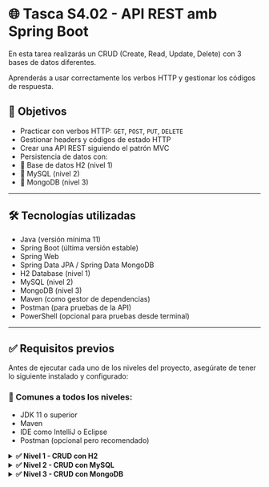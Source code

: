 # 🌐 Tasca S4.02 - API REST amb Spring Boot

En esta tarea realizarás un CRUD (Create, Read, Update, Delete) con 3 bases de datos diferentes.

Aprenderás a usar correctamente los verbos HTTP y gestionar los códigos de respuesta.


## 🔧 Objetivos

- Practicar con verbos HTTP: `GET`, `POST`, `PUT`, `DELETE`
- Gestionar headers y códigos de estado HTTP
- Crear una API REST siguiendo el patrón MVC
- Persistencia de datos con: 
- 🔹 Base de datos H2 (nivel 1) 
- 🔹 MySQL (nivel 2) 
- 🔹 MongoDB (nivel 3)

---
## 🛠️ Tecnologías utilizadas

- Java (versión mínima 11)
- Spring Boot (última versión estable)
- Spring Web
- Spring Data JPA / Spring Data MongoDB
- H2 Database (nivel 1)
- MySQL (nivel 2)
- MongoDB (nivel 3)
- Maven (como gestor de dependencias)
- Postman (para pruebas de la API)
- PowerShell (opcional para pruebas desde terminal)

---

## ✅ Requisitos previos

Antes de ejecutar cada uno de los niveles del proyecto, asegúrate de tener lo siguiente instalado y configurado:

### 🔹 Comunes a todos los niveles:

- JDK 11 o superior
- Maven
- IDE como IntelliJ o Eclipse
- Postman (opcional pero recomendado)
  
<details>
  <summary><strong> ✅ Nivel 1 - CRUD con H2 </strong></summary>
  

### Pruebas API Frutas con PowerShell

Estos comandos usan `Invoke-RestMethod` de PowerShell para hacer peticiones REST a tu API Spring Boot.

---

### Crear dos frutas (POST)

```powershell
Invoke-RestMethod -Method POST -Uri http://localhost:8080/fruits/add `
-ContentType "application/json" `
-Body '{"name":"Naranja","kilograms":10}'
```
```powershell
Invoke-RestMethod -Method POST -Uri http://localhost:8080/fruits/add `
-ContentType "application/json" `
-Body '{"name":"Platano","kilograms":7}'
```

---

### Actualizar fruta (PUT)

```powershell
Invoke-RestMethod -Method PUT -Uri http://localhost:8080/fruits/update `
-ContentType "application/json" `
-Body '{"id":1,"name":"Mandarina","kilograms":12}'
```

---

### Borrar fruta (DELETE)

```powershell
Invoke-RestMethod -Method DELETE -Uri http://localhost:8080/fruits/delete/1
```

---

### Obtener fruta por ID (GET)

```powershell
Invoke-RestMethod -Uri http://localhost:8080/fruits/getOne/2
```

---

### Obtener todas las frutas (GET)

```powershell
Invoke-RestMethod -Uri http://localhost:8080/fruits/getAll
```

---
### Notas

- El símbolo `` ` `` al final de línea en PowerShell indica que el comando continúa en la siguiente línea, puedes quitarlo y poner todo en una línea si quieres.
- Cambia las URLs y los datos JSON según tu API y datos.
- Si quieres usar `curl` nativo de Windows 10+, abre CMD o Git Bash para sintaxis clásica `curl`.

---
## Postman - Ejecutar pruebas desde colección

### 📝 Importar manualmente desde archivo

1. Abre Postman
2. Haz clic en **"Import"**
3. Selecciona el archivo:

S04T02N01/postman/S04_02_level1_pruebas.postman_collection.json

> Esto cargará la colección con todas las pruebas listas.

## 🧪 Ejecución desde consola H2

Puedes insertar y consultar frutas directamente desde la consola H2 de tu aplicación Spring Boot para realizar pruebas rápidas sin usar Postman o PowerShell.

---

### 1. Accede a la consola

Abre tu navegador en: [http://localhost:8080/h2-console](http://localhost:8080/h2-console)

Usa esta configuración:

- **JDBC URL:** `jdbc:h2:mem:testdb`
- **User Name:** `sa`
- **Password:** *(déjalo en blanco)*
- Pulsa **Connect**

---

### 2. Insertar frutas de prueba

```sql
INSERT INTO FRUIT (name, kilograms) VALUES ('Manzana', 5);
INSERT INTO FRUIT (name, kilograms) VALUES ('Pera', 8);
```
Haz clic en Run tras pegar las sentencias.

3. Consultar frutas
Para ver todas las frutas insertadas:

```sql
SELECT * FROM FRUIT;
```
4. Notas: 
La base de datos es en memoria, se borra al reiniciar la app.

Ideal para pruebas rápidas de tus endpoints GET.

No puedes probar POST/PUT/DELETE desde aquí, pero sí ver cómo quedan reflejadas.


  </details>

<details> 
  <summary><strong> ✅ Nivel 2 - CRUD con MySQL </strong></summary>
  
##  🛠 Crear la base de datos fruits-db en MySQL (necesario antes de ejecutar la app)
Antes de arrancar la aplicación Spring Boot, asegúrate de que la base de datos fruits-db existe en tu servidor MySQL.

### ✅ Opción 1: Usando MySQL Workbench
1. Abre **MySQL Workbench**
2. Conéctate al servidor (`localhost`, usuario `root`…)
3. Haz clic derecho en **Schemas > Create Schema...**
4. Pon como nombre: `fruits-db`
5. Haz clic en **Apply** y luego otra vez en **Apply** para confirmar

### ✅ Opción 2: Usando consola (CLI)
1. Abre una terminal
2. Accede al cliente de MySQL:

```bash
"C:\Program Files\MySQL\MySQL Server 9.2\bin\mysql.exe" -u root -p
````
3. Escribe tu contraseña cuando la pida

4. Crea la base de datos con este comando:

```sql
CREATE DATABASE `fruits-db`;
```
5. Sal del cliente MySQL con exit


### Pruebas API Frutas con PowerShell

Estos comandos usan `Invoke-RestMethod` de PowerShell para hacer peticiones REST a tu API Spring Boot.

---

### Crear dos frutas (POST)

```powershell
Invoke-RestMethod -Method POST -Uri http://localhost:8080/fruits/add `
-ContentType "application/json" `
-Body '{"name":"Naranja","kilograms":10}'
```
```powershell
Invoke-RestMethod -Method POST -Uri http://localhost:8080/fruits/add `
-ContentType "application/json" `
-Body '{"name":"Platano","kilograms":7}'
```

---

### Actualizar fruta (PUT)

```powershell
Invoke-RestMethod -Method PUT -Uri http://localhost:8080/fruits/update `
-ContentType "application/json" `
-Body '{"id":1,"name":"Mandarina","kilograms":12}'
```

---

### Borrar fruta (DELETE)

```powershell
Invoke-RestMethod -Method DELETE -Uri http://localhost:8080/fruits/delete/1
```

---

### Obtener fruta por ID (GET)

```powershell
Invoke-RestMethod -Uri http://localhost:8080/fruits/getOne/2
```

---

### Obtener todas las frutas (GET)

```powershell
Invoke-RestMethod -Uri http://localhost:8080/fruits/getAll
```

---
### Notas

- El símbolo `` ` `` al final de línea en PowerShell indica que el comando continúa en la siguiente línea, puedes quitarlo y poner todo en una línea si quieres.
- Cambia las URLs y los datos JSON según tu API y datos.
- Si quieres usar `curl` nativo de Windows 10+, abre CMD o Git Bash para sintaxis clásica `curl`.

---
## Postman - Ejecutar pruebas desde colección

### 📝 Importar manualmente desde archivo

1. Abre Postman
2. Haz clic en **"Import"**
3. Selecciona el archivo:

S04T02N02/postman/S04_02_level2_pruebas.postman_collection.json

> Esto cargará la colección con todas las pruebas listas.


Instrucciones para probar la API en el navegador:

Ya tienes la aplicación arrancada y la base de datos lista con la tabla fruit. Ahora puedes probar los endpoints directamente en el navegador con estas URLs:

Para obtener una fruta concreta por su ID (por ejemplo, la fruta con ID 2):
http://localhost:8080/fruits/getOne/2

Para obtener todas las frutas que hay en la base de datos:
http://localhost:8080/fruits/getAll

Solo tienes que copiar y pegar estas direcciones en el navegador y verás la respuesta JSON con los datos.


  </details>

<details> <summary><strong> ✅ Nivel 3 - CRUD con MongoDB </strong></summary>
  

## 🧪 Pruebas API con PowerShell

### ➕ Añadir frutas (POST)
Una con ID predefinido:

```powershell
Invoke-RestMethod -Method POST -Uri http://localhost:8080/fruits/add `
-ContentType "application/json" `
-Body '{"id":"685bc77f4d90a14505797eed","name":"Naranja","kilograms":10}'
```
Otra con ID generado automáticamente:

```powershell
Invoke-RestMethod -Method POST -Uri http://localhost:8080/fruits/add `
-ContentType "application/json" `
-Body '{"name":"Melocoton","kilograms":6}'
```

### 📝 Actualizar fruta (PUT)
```powershell
Invoke-RestMethod -Method PUT -Uri http://localhost:8080/fruits/update `
-ContentType "application/json" `
-Body '{"id":"685bc77f4d90a14505797eed","name":"Mandarina","kilograms":12}'
```

### ❌ Borrar fruta (DELETE)
```powershell
Invoke-RestMethod -Method DELETE -Uri http://localhost:8080/fruits/delete/685bcc3b4d90a14505797ef2
```
### 🔍 Obtener fruta por ID (GET)
```powershell
Invoke-RestMethod -Uri http://localhost:8080/fruits/getOne/685bc77f4d90a14505797eed
```

### 📋 Obtener todas las frutas (GET)
```powershell
Invoke-RestMethod -Uri http://localhost:8080/fruits/getAll
```
### 🌐 Probar desde el navegador
Puedes acceder directamente desde navegador a:

Ver todas las frutas:
http://localhost:8080/fruits/getAll

Ver una fruta concreta:
http://localhost:8080/fruits/getOne/685bc77f4d90a14505797eed

Recuerda usar IDs válidos existentes

---
## 📦 Postman - Ejecutar pruebas desde colección

### 📝 Importar manualmente desde archivo

1. Abre Postman
2. Haz clic en **"Import"**
3. Selecciona el archivo:

S04T02N02/postman/S04_02_level3_pruebas.postman_collection.json

> Esto cargará la colección con todas las pruebas listas.


</details>

